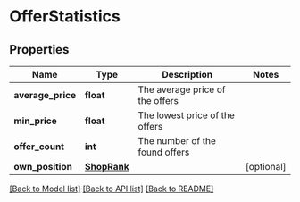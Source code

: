 # OfferStatistics

## Properties
Name | Type | Description | Notes
------------ | ------------- | ------------- | -------------
**average_price** | **float** | The average price of the offers | 
**min_price** | **float** | The lowest price of the offers | 
**offer_count** | **int** | The number of the found offers | 
**own_position** | [**ShopRank**](ShopRank.md) |  | [optional] 

[[Back to Model list]](../README.md#documentation-for-models) [[Back to API list]](../README.md#documentation-for-api-endpoints) [[Back to README]](../README.md)


